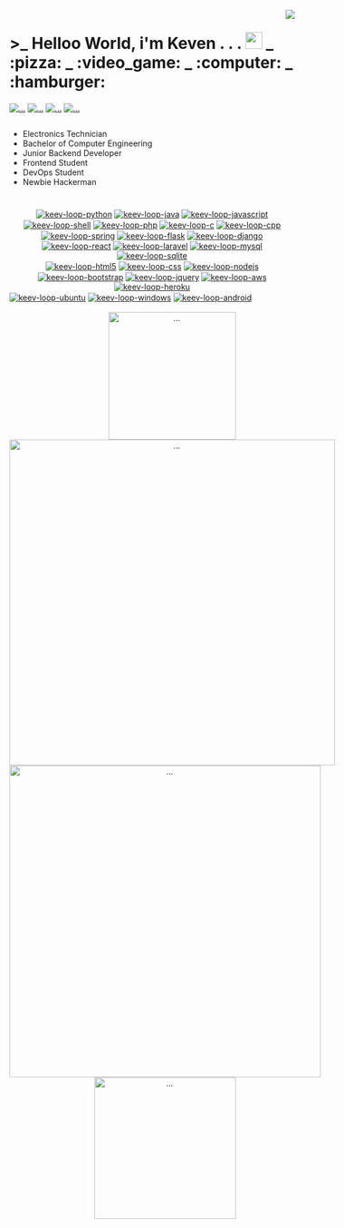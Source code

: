 <div style="display: inline-block">
  <br>
  <img align="right" src="https://i.giphy.com/media/RbDKaczqWovIugyJmW/giphy.webp">
  <h1>>_ Helloo World, i'm Keven . . . <img src="https://raw.githubusercontent.com/MartinHeinz/MartinHeinz/master/wave.gif" width="30px">  _ :pizza: _ :video_game: _ :computer: _ :hamburger: </h1>

  <a href="https://github.com/keev-loop"><img align="center" alt="..." src="https://img.shields.io/badge/GitHub-100000?style=for-the-badge&logo=github&logoColor=white" ></a>
  <a href="https://www.linkedin.com/in/keven-lopes-silva"><img align="center" alt="..." src="https://img.shields.io/badge/LinkedIn-0077B5?style=for-the-badge&logo=linkedin&logoColor=white" ></a>
  <a href="https://dev.to/keev_loop"><img align="center" alt="..." src="https://img.shields.io/badge/dev.to-0A0A0A?style=for-the-badge&logo=dev.to&logoColor=white" ></a>
  <a href="https://steamcommunity.com/id/keev-loop"><img align="center" alt="..." src="https://img.shields.io/badge/Steam-000000?style=for-the-badge&logo=steam&logoColor=white" ></a>
  <br>
</div>

  - Electronics Technician
  - Bachelor of Computer Engineering
  - Junior Backend Developer
  - Frontend Student
  - DevOps Student
  - Newbie Hackerman
  
  #
  
  <div align="center" style="display: inline-block">
    <a href="https://www.python.org/"><img align="center" alt="keev-loop-python" src="https://img.shields.io/badge/Python-3776AB?style=for-the-badge&logo=python&logoColor=white"></a>
    <a href="https://www.w3schools.com/java/"><img align="center" alt="keev-loop-java" src="https://img.shields.io/badge/Java-ED8B00?style=for-the-badge&logo=java&logoColor=white"></a>
    <a href="https://www.javascript.com/"><img align="center" alt="keev-loop-javascript" src="https://img.shields.io/badge/JavaScript-F7DF1E?style=for-the-badge&logo=javascript&logoColor=white"></a>
    <a href="#"><img align="center" alt="keev-loop-shell" src="https://img.shields.io/badge/Shell_Script-121011?style=for-the-badge&logo=gnu-bash&logoColor=white"></a>
    <a href="https://www.php.net/"><img align="center" alt="keev-loop-php" src="https://img.shields.io/badge/PHP-777BB4?style=for-the-badge&logo=php&logoColor=white"></a>
    <a href="https://www.learn-c.org/"><img align="center" alt="keev-loop-c" src="https://img.shields.io/badge/C%2B%2B-00599C?style=for-the-badge&logo=c%2B%2B&logoColor=white"></a>
    <a href="https://www.w3schools.com/CPP/"><img align="center" alt="keev-loop-cpp" src="https://img.shields.io/badge/C%2B%2B-00599C?style=for-the-badge&logo=c%2B%2B&logoColor=white"></a>
  </div>
  
<br>
    
   <div align="center" style="display: inline-block">
    <a href="https://spring.io/"><img align="center" alt="keev-loop-spring" src="https://img.shields.io/badge/Spring-6DB33F?style=for-the-badge&logo=spring&logoColor=white"></a>
    <a href="https://flask.palletsprojects.com/"><img align="center" alt="keev-loop-flask" src="https://img.shields.io/badge/Flask-000000?style=for-the-badge&logo=flask&logoColor=white"></a>
    <a href="https://www.djangoproject.com/"><img align="center" alt="keev-loop-django" src="https://img.shields.io/badge/Django-092E20?style=for-the-badge&logo=django&logoColor=white"></a>
    <a href="https://reactjs.org/"><img align="center" alt="keev-loop-react" src="https://img.shields.io/badge/React-20232A?style=for-the-badge&logo=react&logoColor=61DAFB"></a>
    <a href="https://laravel.com/"><img align="center" alt="keev-loop-laravel" src="https://img.shields.io/badge/Laravel-FF2D20?style=for-the-badge&logo=laravel&logoColor=white"></a>
    <a href="https://www.mysql.com/"><img align="center" alt="keev-loop-mysql" src="https://img.shields.io/badge/MySQL-00000F?style=for-the-badge&logo=mysql&logoColor=white"></a>
    <a href="https://www.sqlite.org/"><img align="center" alt="keev-loop-sqlite" src="https://img.shields.io/badge/SQLite-07405E?style=for-the-badge&logo=sqlite&logoColor=white"></a>
  </div>
  
  <br>
  
  <div align="center" style="display: inline-block">
    <a href="https://www.w3schools.com/html/"><img align="center" alt="keev-loop-html5" src="https://img.shields.io/badge/HTML5-E34F26?style=for-the-badge&logo=html5&logoColor=white"></a>
    <a href="https://www.w3schools.com/css/"><img align="center" alt="keev-loop-css" src="https://img.shields.io/badge/CSS-239120?&style=for-the-badge&logo=css3&logoColor=white"></a>
    <a href="https://nodejs.org/"><img align="center" alt="keev-loop-nodejs" src="https://img.shields.io/badge/Node.js-43853D?style=for-the-badge&logo=node.js&logoColor=white"></a>
    <a href="https://getbootstrap.com/"><img align="center" alt="keev-loop-bootstrap" src="https://img.shields.io/badge/Bootstrap-563D7C?style=for-the-badge&logo=bootstrap&logoColor=white"></a>
    <a href="https://jquery.com/"><img align="center" alt="keev-loop-jquery" src="https://img.shields.io/badge/jQuery-0769AD?style=for-the-badge&logo=jquery&logoColor=white"></a>
    <a href="https://aws.amazon.com/"><img align="center" alt="keev-loop-aws" src="https://img.shields.io/badge/Amazon_AWS-232F3E?style=for-the-badge&logo=amazon-aws&logoColor=white"></a>
    <a href="https://www.heroku.com/"><img align="center" alt="keev-loop-heroku" src="https://img.shields.io/badge/Heroku-430098?style=for-the-badge&logo=heroku&logoColor=white"></a>
    
  </div> 
  
  <br>
  
  <div align="center" style="display: inline-block">
    <a href="https://ubuntu.com/"><img align="center" alt="keev-loop-ubuntu" src="https://img.shields.io/badge/Ubuntu-E95420?style=for-the-badge&logo=ubuntu&logoColor=white"></a>
    <a href="https://www.microsoft.com/windows/"><img align="center" alt="keev-loop-windows" src="https://img.shields.io/badge/Windows-0078D6?style=for-the-badge&logo=windows&logoColor=white"></a>
    <a href="https://www.android.com/"><img align="center" alt="keev-loop-android" src="https://img.shields.io/badge/Android-3DDC84?style=for-the-badge&logo=android&logoColor=white"></a>
  </div> 
  

<div align="center" style="display: inline-block">
  <br>
  <img align="center" alt="..." src="https://c.tenor.com/Dq8nm__4of0AAAAC/gimme-code-gimme.gif" width="225px">
  <img align="center" alt="..." src="https://github-readme-stats.vercel.app/api?username=keev-loop&show_icons=true&theme=tokyonight" height="auto" width="575px">
</div>
<div align="center" style="display: inline-block">
  <img align="center" alt="..." src="https://github-readme-stats.vercel.app/api/top-langs/?username=keev-loop&theme=tokyonight&layout=compact" height="auto" width="550px">
  <img align="center" alt="..." src="https://i.giphy.com/media/VTtANKl0beDFQRLDTh/giphy.webp" width="250px"> 
</div>

#


